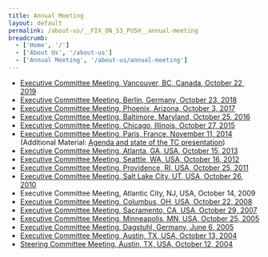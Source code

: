 ```yaml
---
title: Annual Meeting
layout: default
permalink: /about-us/__FIX_ON_S3_PUSH__annual-meeting
breadcrumb:
  - ['Home', '/']
  - ['About Us', '/about-us']
  - ['Annual Meeting', '/about-us/annual-meeting']
---
```


* [Executive Committee Meeting, Vancouver, BC, Canada, October 22, 2019](/about-us/annual-meeting/minutes2019)
* [Executive Committee Meeting, Berlin, Germany, October 23, 2018](/about-us/annual-meeting/minutes2018)
* [Executive Committee Meeting, Phoenix, Arizona, October 3, 2017](/about-us/annual-meeting/minutes2017)
* [Executive Committee Meeting, Baltimore, Maryland, October 25, 2016](/about-us/annual-meeting/minutes2016)
* [Executive Committee Meeting, Chicago, Illinois, October 27, 2015](/about-us/annual-meeting/minutes2015)
* [Executive Committee Meeting, Paris, France, November 11, 2014](/attachments/exComMinutes/exComNotes112014.pdf) (Additional Material: [Agenda and state of the TC presentation](/attachments/exComMinutes/exComNotes112014-agenda.pdf))
* [Executive Committee Meeting, Atlanta, GA, USA, October 15, 2013](/attachments/exComMinutes/exComNotes102013.pdf)
* [Executive Committee Meeting, Seattle, WA, USA, October 16, 2012](/attachments/exComMinutes/exComNotes102012.pdf)
* [Executive Committee Meeting, Providence, RI, USA, October 25, 2011](/attachments/exComMinutes/exComNotes102011.pdf)
* [Executive Committee Meeting, Salt Lake City, UT, USA, October 26, 2010](/attachments/exComMinutes/exComNotes102010.pdf)
* Executive Committee Meeting, Atlantic City, NJ, USA, October 14, 2009
* [Executive Committee Meeting, Columbus, OH, USA, October 22, 2008](/attachments/exComMinutes/exComNotes102008.pdf)
* [Executive Committee Meeting, Sacramento, CA, USA, October 29, 2007](/attachments/exComMinutes/exComNotes102007.pdf)
* [Executive Committee Meeting, Minneapolis, MN, USA, October 25, 2005](/attachments/exComMinutes/exComNotes102005.pdf)
* [Executive Committee Meeting, Dagstuhl, Germany, June 6, 2005](/attachments/exComMinutes/exComNotes062005.pdf)
* [Executive Committee Meeting, Austin, TX, USA, October 13, 2004](/attachments/exComMinutes/exComNotes102004.pdf)
* [Steering Committee Meeting, Austin, TX, USA, October 12, 2004](/attachments/exComMinutes/steeringComNotes102004.pdf)

